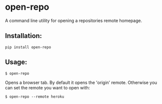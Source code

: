 # open-repo
A command line utility for opening a repositories remote homepage.

## Installation:
`pip install open-repo`

## Usage:
`$ open-repo`

Opens a browser tab. By default it opens the 'origin' remote. Otherwise you can set the remote you want to open with:

`$ open-repo --remote heroku`
